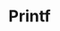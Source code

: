 <html>
<head>
<meta charset="UTF-8">
<title>Readme</title>
</head>
<body>
<h1> Printf</h1>

</body>
</html>

